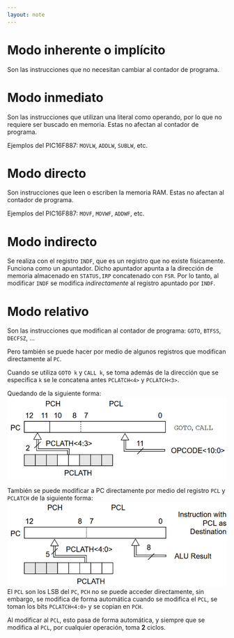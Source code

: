 ```yaml
---
layout: note
---
```


# Modo inherente o implícito
Son las instrucciones que no necesitan cambiar al contador de programa.

# Modo inmediato
Son las instrucciones que utilizan una literal como operando, por lo que no requiere ser buscado en memoria. Estas no afectan al contador de programa.

Ejemplos del PIC16F887: `MOVLW`, `ADDLW`, `SUBLW`, etc.
# Modo directo
Son instrucciones que leen o escriben la memoria RAM. Estas no afectan al contador de programa.

Ejemplos del PIC16F887: `MOVF`, `MOVWF`, `ADDWF`, etc.
# Modo indirecto
Se realiza con el registro `INDF`, que es un registro que no existe físicamente. Funciona como un apuntador. Dicho apuntador apunta a la dirección de memoria almacenado en `STATUS,IRP` concatenado con `FSR`. Por lo tanto, al modificar `INDF` se modifica *indirectamente* al registro apuntado por `INDF`.

# Modo relativo
Son las instrucciones que modifican al contador de programa: `GOTO`, `BTFSS`, `DECFSZ`, ...

Pero también se puede hacer por medio de algunos registros que modifican directamente al `PC`.

Cuando se utiliza `GOTO k` y `CALL k`, se toma además de la dirección que se especifica `k` se le concatena antes `PCLATCH<4>` y `PCLATCH<3>`.

Quedando de la siguiente forma:
![12f17469a7a95259209ab4f29cc83279.png](../../../../img/e822637c638e4dac91104def60a3f070.png)

También se puede modificar a PC directamente por medio del registro `PCL` y `PCLATCH` de la siguiente forma:
![5630227bc5265fc2e04cab0e8f7d3bf0.png](../../../../img/f00054169a554205bfd81697894595cd.png)
El `PCL` son los LSB del `PC`, `PCH` no se puede acceder directamente, sin embargo, se modifica de forma automática cuando se modifica el `PCL`, se toman los bits `PCLATCH<4:0>` y se copian en `PCH`.

Al modificar al `PCL`, esto pasa de forma automática, y siempre que se modifica al `PCL`, por cualquier operación, toma **2** ciclos.